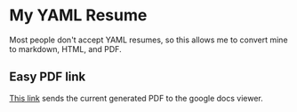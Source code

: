 # My YAML Resume

Most people don't accept YAML resumes, so this allows me to convert mine to
markdown, HTML, and PDF.

## Easy PDF link

[This link](https://docs.google.com/viewer?url=https://github.com/sgatewood/resume/raw/main/rendered/sean-gatewood-resume.pdf) sends the current generated PDF to the google docs viewer.
